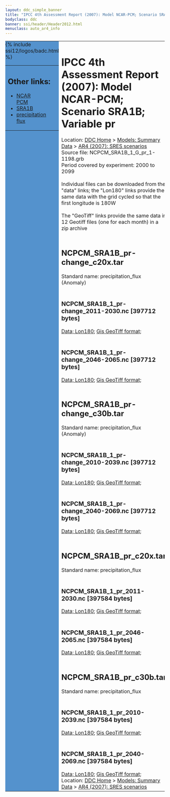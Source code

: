 ```yaml
---
layout: ddc_simple_banner
title: "IPCC 4th Assessment Report (2007): Model NCAR-PCM; Scenario SRA1B; Variable pr"
bodyclass: ddc
banner: ssi/header/Header2012.html
menuclass: auto_ar4_info
---
```



<table width="100%" border="0" cellspacing="0" cellpadding="0" style="border-collapse: collapse;">
<tr style="margin:0;padding:0;border:0;">
<td style="margin:0;padding:0;border:0;height:1pt;width:150pt;background:#5492CD;" valign="top" >

<div id="lh-col2" class="auto_ar4_info">
<table class="menumain" bgcolor="#5492CD" cellspacing="0" width="100%" border="0">
<tr><td>
<h2> Other links:</h2>
<ul>
<li><a href="/auto/ar4/model-NCAR-PCM.html">NCAR<br/>PCM</a></li>
<li><a href="/auto/ar4/scenario-SRA1B.html">SRA1B</a></li>
<li><a href="/auto/ar4/var-precipitation_flux.html">precipitation flux</a></li>
</ul>
</td></tr>
{% include ssi12/logos/badc.html %}
</table>
</div>
</td>
<td><h1>IPCC 4th Assessment Report (2007): Model NCAR-PCM; Scenario SRA1B; Variable pr</h1>

<!-- Breadcrumb1 -->
<div id="breadcrumb1" align="left">
Location: <a href="/index.html">DDC Home</a> > <a href="/sim/gcm_clim/">Models: Summary Data</a>
> <a href="/sim/gcm_clim/SRES_AR4/index.html">AR4 (2007): SRES scenarios</a>
</div>
<!-- End of Breadcrumb1 -->Source file: NCPCM_SRA1B_1_G_pr_1-1198.grb
<br/>
Period covered by experiment: 2000 to 2099<br/>
<br/>Individual files can be downloaded from the "data" links; the "Lon180" links provide the same data
         with the grid cycled so that the first longitude is 180W<br/>
<br/>The "GeoTiff" links provide the same data in 12 Geotiff files (one for each month)
          in a zip archive<br/>
<br/><h2>NCPCM_SRA1B_pr-change_c20x.tar</h2>
Standard name: precipitation_flux (Anomaly)<br>
<br/><h3>NCPCM_SRA1B_1_pr-change_2011-2030.nc [397712 bytes]</h3>
<a href="/cgi-bin/downl/ar4_nc/pr/NCPCM_SRA1B_1_pr-change_2011-2030.nc">Data; </a><a href="/cgi-bin/downl/ar4_nc/pr/NCPCM_SRA1B_1_pr-change_2011-2030.cyto180.nc"> Lon180</a>; <a href="/cgi-bin/downl/ar4_tif/pr/NCPCM_SRA1B_1_pr-change_2011-2030.zip">Gis GeoTiff format; </a><br/>
<br/><h3>NCPCM_SRA1B_1_pr-change_2046-2065.nc [397712 bytes]</h3>
<a href="/cgi-bin/downl/ar4_nc/pr/NCPCM_SRA1B_1_pr-change_2046-2065.nc">Data; </a><a href="/cgi-bin/downl/ar4_nc/pr/NCPCM_SRA1B_1_pr-change_2046-2065.cyto180.nc"> Lon180</a>; <a href="/cgi-bin/downl/ar4_tif/pr/NCPCM_SRA1B_1_pr-change_2046-2065.zip">Gis GeoTiff format; </a><br/>
<br/><h2>NCPCM_SRA1B_pr-change_c30b.tar</h2>
Standard name: precipitation_flux (Anomaly)<br>
<br/><h3>NCPCM_SRA1B_1_pr-change_2010-2039.nc [397712 bytes]</h3>
<a href="/cgi-bin/downl/ar4_nc/pr/NCPCM_SRA1B_1_pr-change_2010-2039.nc">Data; </a><a href="/cgi-bin/downl/ar4_nc/pr/NCPCM_SRA1B_1_pr-change_2010-2039.cyto180.nc"> Lon180</a>; <a href="/cgi-bin/downl/ar4_tif/pr/NCPCM_SRA1B_1_pr-change_2010-2039.zip">Gis GeoTiff format; </a><br/>
<br/><h3>NCPCM_SRA1B_1_pr-change_2040-2069.nc [397712 bytes]</h3>
<a href="/cgi-bin/downl/ar4_nc/pr/NCPCM_SRA1B_1_pr-change_2040-2069.nc">Data; </a><a href="/cgi-bin/downl/ar4_nc/pr/NCPCM_SRA1B_1_pr-change_2040-2069.cyto180.nc"> Lon180</a>; <a href="/cgi-bin/downl/ar4_tif/pr/NCPCM_SRA1B_1_pr-change_2040-2069.zip">Gis GeoTiff format; </a><br/>
<br/><h2>NCPCM_SRA1B_pr_c20x.tar</h2>
Standard name: precipitation_flux<br>
<br/><h3>NCPCM_SRA1B_1_pr_2011-2030.nc [397584 bytes]</h3>
<a href="/cgi-bin/downl/ar4_nc/pr/NCPCM_SRA1B_1_pr_2011-2030.nc">Data; </a><a href="/cgi-bin/downl/ar4_nc/pr/NCPCM_SRA1B_1_pr_2011-2030.cyto180.nc"> Lon180</a>; <a href="/cgi-bin/downl/ar4_tif/pr/NCPCM_SRA1B_1_pr_2011-2030.zip">Gis GeoTiff format; </a><br/>
<br/><h3>NCPCM_SRA1B_1_pr_2046-2065.nc [397584 bytes]</h3>
<a href="/cgi-bin/downl/ar4_nc/pr/NCPCM_SRA1B_1_pr_2046-2065.nc">Data; </a><a href="/cgi-bin/downl/ar4_nc/pr/NCPCM_SRA1B_1_pr_2046-2065.cyto180.nc"> Lon180</a>; <a href="/cgi-bin/downl/ar4_tif/pr/NCPCM_SRA1B_1_pr_2046-2065.zip">Gis GeoTiff format; </a><br/>
<br/><h2>NCPCM_SRA1B_pr_c30b.tar</h2>
Standard name: precipitation_flux<br>
<br/><h3>NCPCM_SRA1B_1_pr_2010-2039.nc [397584 bytes]</h3>
<a href="/cgi-bin/downl/ar4_nc/pr/NCPCM_SRA1B_1_pr_2010-2039.nc">Data; </a><a href="/cgi-bin/downl/ar4_nc/pr/NCPCM_SRA1B_1_pr_2010-2039.cyto180.nc"> Lon180</a>; <a href="/cgi-bin/downl/ar4_tif/pr/NCPCM_SRA1B_1_pr_2010-2039.zip">Gis GeoTiff format; </a><br/>
<br/><h3>NCPCM_SRA1B_1_pr_2040-2069.nc [397584 bytes]</h3>
<a href="/cgi-bin/downl/ar4_nc/pr/NCPCM_SRA1B_1_pr_2040-2069.nc">Data; </a><a href="/cgi-bin/downl/ar4_nc/pr/NCPCM_SRA1B_1_pr_2040-2069.cyto180.nc"> Lon180</a>; <a href="/cgi-bin/downl/ar4_tif/pr/NCPCM_SRA1B_1_pr_2040-2069.zip">Gis GeoTiff format; </a><br/>
<!-- Breadcrumb2 -->
<div id="breadcrumb2" align="left">
Location: <a href="/index.html">DDC Home</a> > <a href="/sim/gcm_clim/">Models: Summary Data</a>
> <a href="/sim/gcm_clim/SRES_AR4/index.html">AR4 (2007): SRES scenarios</a>
</div>
<!-- End of Breadcrumb2 --></td></tr></table>
